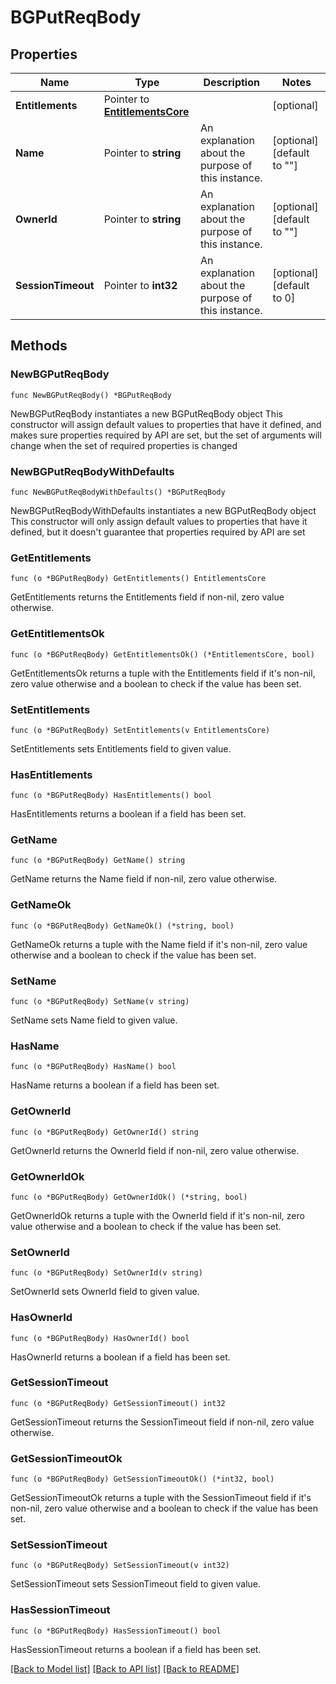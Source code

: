 # BGPutReqBody

## Properties

Name | Type | Description | Notes
------------ | ------------- | ------------- | -------------
**Entitlements** | Pointer to [**EntitlementsCore**](EntitlementsCore.md) |  | [optional] 
**Name** | Pointer to **string** | An explanation about the purpose of this instance. | [optional] [default to ""]
**OwnerId** | Pointer to **string** | An explanation about the purpose of this instance. | [optional] [default to ""]
**SessionTimeout** | Pointer to **int32** | An explanation about the purpose of this instance. | [optional] [default to 0]

## Methods

### NewBGPutReqBody

`func NewBGPutReqBody() *BGPutReqBody`

NewBGPutReqBody instantiates a new BGPutReqBody object
This constructor will assign default values to properties that have it defined,
and makes sure properties required by API are set, but the set of arguments
will change when the set of required properties is changed

### NewBGPutReqBodyWithDefaults

`func NewBGPutReqBodyWithDefaults() *BGPutReqBody`

NewBGPutReqBodyWithDefaults instantiates a new BGPutReqBody object
This constructor will only assign default values to properties that have it defined,
but it doesn't guarantee that properties required by API are set

### GetEntitlements

`func (o *BGPutReqBody) GetEntitlements() EntitlementsCore`

GetEntitlements returns the Entitlements field if non-nil, zero value otherwise.

### GetEntitlementsOk

`func (o *BGPutReqBody) GetEntitlementsOk() (*EntitlementsCore, bool)`

GetEntitlementsOk returns a tuple with the Entitlements field if it's non-nil, zero value otherwise
and a boolean to check if the value has been set.

### SetEntitlements

`func (o *BGPutReqBody) SetEntitlements(v EntitlementsCore)`

SetEntitlements sets Entitlements field to given value.

### HasEntitlements

`func (o *BGPutReqBody) HasEntitlements() bool`

HasEntitlements returns a boolean if a field has been set.

### GetName

`func (o *BGPutReqBody) GetName() string`

GetName returns the Name field if non-nil, zero value otherwise.

### GetNameOk

`func (o *BGPutReqBody) GetNameOk() (*string, bool)`

GetNameOk returns a tuple with the Name field if it's non-nil, zero value otherwise
and a boolean to check if the value has been set.

### SetName

`func (o *BGPutReqBody) SetName(v string)`

SetName sets Name field to given value.

### HasName

`func (o *BGPutReqBody) HasName() bool`

HasName returns a boolean if a field has been set.

### GetOwnerId

`func (o *BGPutReqBody) GetOwnerId() string`

GetOwnerId returns the OwnerId field if non-nil, zero value otherwise.

### GetOwnerIdOk

`func (o *BGPutReqBody) GetOwnerIdOk() (*string, bool)`

GetOwnerIdOk returns a tuple with the OwnerId field if it's non-nil, zero value otherwise
and a boolean to check if the value has been set.

### SetOwnerId

`func (o *BGPutReqBody) SetOwnerId(v string)`

SetOwnerId sets OwnerId field to given value.

### HasOwnerId

`func (o *BGPutReqBody) HasOwnerId() bool`

HasOwnerId returns a boolean if a field has been set.

### GetSessionTimeout

`func (o *BGPutReqBody) GetSessionTimeout() int32`

GetSessionTimeout returns the SessionTimeout field if non-nil, zero value otherwise.

### GetSessionTimeoutOk

`func (o *BGPutReqBody) GetSessionTimeoutOk() (*int32, bool)`

GetSessionTimeoutOk returns a tuple with the SessionTimeout field if it's non-nil, zero value otherwise
and a boolean to check if the value has been set.

### SetSessionTimeout

`func (o *BGPutReqBody) SetSessionTimeout(v int32)`

SetSessionTimeout sets SessionTimeout field to given value.

### HasSessionTimeout

`func (o *BGPutReqBody) HasSessionTimeout() bool`

HasSessionTimeout returns a boolean if a field has been set.


[[Back to Model list]](../README.md#documentation-for-models) [[Back to API list]](../README.md#documentation-for-api-endpoints) [[Back to README]](../README.md)


